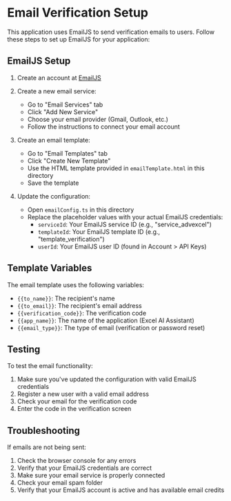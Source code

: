 # Email Verification Setup

This application uses EmailJS to send verification emails to users. Follow these steps to set up EmailJS for your application:

## EmailJS Setup

1. Create an account at [EmailJS](https://www.emailjs.com/)
2. Create a new email service:
   - Go to "Email Services" tab
   - Click "Add New Service"
   - Choose your email provider (Gmail, Outlook, etc.)
   - Follow the instructions to connect your email account

3. Create an email template:
   - Go to "Email Templates" tab
   - Click "Create New Template"
   - Use the HTML template provided in `emailTemplate.html` in this directory
   - Save the template

4. Update the configuration:
   - Open `emailConfig.ts` in this directory
   - Replace the placeholder values with your actual EmailJS credentials:
     - `serviceId`: Your EmailJS service ID (e.g., "service_advexcel")
     - `templateId`: Your EmailJS template ID (e.g., "template_verification")
     - `userId`: Your EmailJS user ID (found in Account > API Keys)

## Template Variables

The email template uses the following variables:

- `{{to_name}}`: The recipient's name
- `{{to_email}}`: The recipient's email address
- `{{verification_code}}`: The verification code
- `{{app_name}}`: The name of the application (Excel AI Assistant)
- `{{email_type}}`: The type of email (verification or password reset)

## Testing

To test the email functionality:

1. Make sure you've updated the configuration with valid EmailJS credentials
2. Register a new user with a valid email address
3. Check your email for the verification code
4. Enter the code in the verification screen

## Troubleshooting

If emails are not being sent:

1. Check the browser console for any errors
2. Verify that your EmailJS credentials are correct
3. Make sure your email service is properly connected
4. Check your email spam folder
5. Verify that your EmailJS account is active and has available email credits